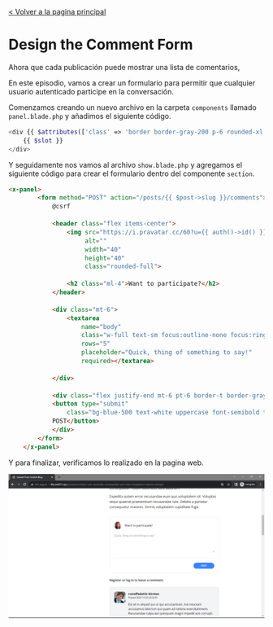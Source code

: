 [< Volver a la pagina principal](/docs/readme.md)

# Design the Comment Form

Ahora que cada publicación puede mostrar una lista de comentarios, 

En este episodio, vamos a crear un formulario para permitir que cualquier usuario autenticado participe en la conversación.

Comenzamos creando un nuevo archivo en la carpeta `components` llamado `panel.blade.php` y añadimos el siguiente código.

```php
<div {{ $attributes(['class' => 'border border-gray-200 p-6 rounded-xl']) }}>
    {{ $slot }}
</div>
```

Y seguidamente nos vamos al archivo `show.blade.php` y agregamos el siguiente código para crear el formulario dentro del componente `section`.

```html
<x-panel>
        <form method="POST" action="/posts/{{ $post->slug }}/comments">
            @csrf

            <header class="flex items-center">
                <img src="https://i.pravatar.cc/60?u={{ auth()->id() }}"
                     alt=""
                     width="40"
                     height="40"
                     class="rounded-full">

                <h2 class="ml-4">Want to participate?</h2>
            </header>

            <div class="mt-6">
                <textarea
                    name="body"
                    class="w-full text-sm focus:outline-none focus:ring"
                    rows="5"
                    placeholder="Quick, thing of something to say!"
                    required></textarea>

            </div>

            <div class="flex justify-end mt-6 pt-6 border-t border-gray-200">
            <button type="submit"
                class="bg-blue-500 text-white uppercase font-semibold text-xs py-2 px-10 rounded-2xl hover:bg-blue-600">
            POST</button>
            </div>
        </form>
    </x-panel>
```

Y para finalizar, verificamos lo realizado en la pagina web.

![Verificar formulario](./images/formcomments.png)